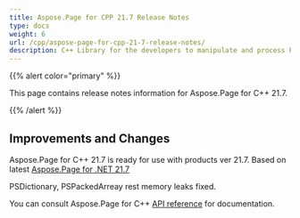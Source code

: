 ```yaml
---
title: Aspose.Page for CPP 21.7 Release Notes
type: docs
weight: 6
url: /cpp/aspose-page-for-cpp-21-7-release-notes/
description: C++ Library for the developers to manipulate and process PS, EPS, and XPS files. Release Notes of Aspose.Page API solution for C++ | Release 2021.07
---
```


{{% alert color="primary" %}}

This page contains release notes information for Aspose.Page for C++ 21.7.

{{% /alert %}}
## **Improvements and Changes**
Aspose.Page for C++ 21.7 is ready for use with products ver 21.7. Based on latest [Aspose.Page for .NET 21.7](/page/net/aspose-page-for-net-21-7-release-notes/)

PSDictionary, PSPackedArreay rest memory leaks fixed.

You can consult Aspose.Page for C++ [API reference](https://reference.aspose.com/page/cpp/) for documentation.
